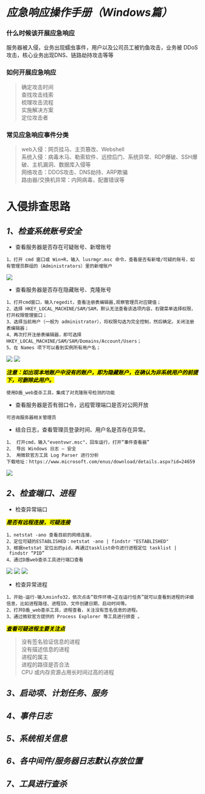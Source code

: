 # ***应急响应操作手册（Windows篇）***</big>

### **什么时候该开展应急响应**

服务器被入侵，业务出现蠕虫事件，用户以及公司员工被钓鱼攻击，业务被 DDoS 攻击，核心业务出现DNS、链路劫持攻击等等

### **如何开展应急响应**

>确定攻击时间<br>
查找攻击线索<br>
梳理攻击流程<br>
实施解决方案<br>
定位攻击者

### **常见应急响应事件分类**

>web入侵：网页挂马、主页篡改、Webshell<br>
系统入侵：病毒木马、勒索软件、远控后门、系统异常、RDP爆破、SSH爆破、主机漏洞、数据库入侵等<br>
网络攻击：DDOS攻击、DNS劫持、ARP欺骗<br>
路由器/交换机异常：内网病毒，配置错误等

# 入侵排查思路

## ***1、检查系统账号安全***

- 查看服务器是否存在可疑账号、新增账号
```
1、打开 cmd 窗口或 Win+R，输入 lusrmgr.msc 命令，查看是否有新增/可疑的账号，如有管理员群组的（Administrators）里的新增账户
```
![](https://pic.imgdb.cn/item/66f3c046f21886ccc0baa4a5.png)

- 查看服务器是否存在隐藏账号、克隆账号
```
1、打开cmd窗口，输入regedit，查看注册表编辑器,观察管理员对应键值；
2、选择 HKEY_LOCAL_MACHINE/SAM/SAM，默认无法查看该选项内容，右键菜单选择权限，打开权限管理窗口；
3、选择当前用户（一般为 administrator），将权限勾选为完全控制，然后确定。关闭注册表编辑器；
4、再次打开注册表编辑器，即可选择HKEY_LOCAL_MACHINE/SAM/SAM/Domains/Account/Users；
5、在 Names 项下可以看到实例所有用户名；
```
![](https://pic.imgdb.cn/item/66f3c0bff21886ccc0bb147e.png)
![](https://pic.imgdb.cn/item/66f3c0f7f21886ccc0bb46ce.png)

<mark>***注意：如出现本地账户中没有的账户，即为隐藏账户，在确认为非系统用户的前提下，可删除此用户。***</mark>
```
使用D盾_web查杀工具，集成了对克隆账号检测的功能
```

- 查看服务器是否有弱口令，远程管理端口是否对公网开放
```
可咨询服务器相关管理员
```

- 结合日志，查看管理员登录时间、用户名是否存在异常。
```
1、 打开cmd，输入"eventvwr.msc"，回车运行，打开“事件查看器”
2、 导出 Windows 日志 – 安全
3、 用微软官方工具 Log Parser 进行分析 
下载地址：https://www.microsoft.com/enus/download/details.aspx?id=24659
```
![](https://pic.imgdb.cn/item/66f3c11cf21886ccc0bb695f.png)

## ***2、检查端口、进程***
- 检查异常端口

<mark>***是否有远程连接，可疑连接***</mark>
```
1、netstat -ano 查看目前的网络连接，
2、定位可疑的ESTABLISHED：netstat -ano | findstr "ESTABLISHED"
3、根据netstat 定位出的pid，再通过tasklist命令进行进程定位 tasklist | findstr “PID”
4、通过D盾web查杀工具进行端口查看
```

![](https://pic.imgdb.cn/item/66f3c198f21886ccc0bbd802.png)
![](https://pic.imgdb.cn/item/66f3c1c7f21886ccc0bbff63.png)
![](https://pic.imgdb.cn/item/66f3c1d9f21886ccc0bc0c8a.png)

- 检查异常进程
```
1、开始-运行-输入msinfo32，依次点击“软件环境→正在运行任务”就可以查看到进程的详细信息，比如进程路径、进程ID、文件创建日期、启动时间等。
2、打开D盾_web查杀工具，进程查看，关注没有签名信息的进程。
3、通过微软官方提供的 Process Explorer 等工具进行排查 。
```
<mark>***查看可疑进程主要关注点***</mark>
>没有签名验证信息的进程<br>
没有描述信息的进程<br>
进程的属主<br>
进程的路径是否合法<br>
CPU 或内存资源占用长时间过高的进程<br>

## ***3、启动项、计划任务、服务***
## ***4、事件日志***
## ***5、系统相关信息***
## ***6、各中间件/服务器日志默认存放位置***
## ***7、工具进行查杀***